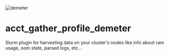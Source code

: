 ![demeter](https://user-images.githubusercontent.com/87118859/184885038-3f10c3c4-6ef5-42de-a208-9e187c4e5e99.png)
# acct_gather_profile_demeter
Slurm plugin for harvesting data on your cluster's nodes like info about ram usage, oom state, parsed logs, etc...
